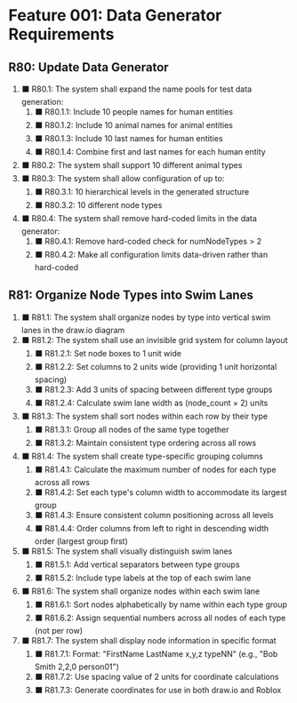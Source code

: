 # Feature 001: Data Generator Requirements

## R80: Update Data Generator

1. ⬛ R80.1: The system shall expand the name pools for test data generation:
   1. ⬛ R80.1.1: Include 10 people names for human entities
   2. ⬛ R80.1.2: Include 10 animal names for animal entities
   3. ⬛ R80.1.3: Include 10 last names for human entities
   4. ⬛ R80.1.4: Combine first and last names for each human entity
2. ⬛ R80.2: The system shall support 10 different animal types
3. ⬛ R80.3: The system shall allow configuration of up to:
   1. ⬛ R80.3.1: 10 hierarchical levels in the generated structure
   2. ⬛ R80.3.2: 10 different node types
4. ⬛ R80.4: The system shall remove hard-coded limits in the data generator:
   1. ⬛ R80.4.1: Remove hard-coded check for numNodeTypes > 2
   2. ⬛ R80.4.2: Make all configuration limits data-driven rather than hard-coded

## R81: Organize Node Types into Swim Lanes

1. ⬛ R81.1: The system shall organize nodes by type into vertical swim lanes in the draw.io diagram
2. ⬛ R81.2: The system shall use an invisible grid system for column layout
   1. ⬛ R81.2.1: Set node boxes to 1 unit wide
   2. ⬛ R81.2.2: Set columns to 2 units wide (providing 1 unit horizontal spacing)
   3. ⬛ R81.2.3: Add 3 units of spacing between different type groups
   4. ⬛ R81.2.4: Calculate swim lane width as (node_count × 2) units
3. ⬛ R81.3: The system shall sort nodes within each row by their type
   1. ⬛ R81.3.1: Group all nodes of the same type together
   2. ⬛ R81.3.2: Maintain consistent type ordering across all rows
4. ⬛ R81.4: The system shall create type-specific grouping columns
   1. ⬛ R81.4.1: Calculate the maximum number of nodes for each type across all rows
   2. ⬛ R81.4.2: Set each type's column width to accommodate its largest group
   3. ⬛ R81.4.3: Ensure consistent column positioning across all levels
   4. ⬛ R81.4.4: Order columns from left to right in descending width order (largest group first)
5. ⬛ R81.5: The system shall visually distinguish swim lanes
   1. ⬛ R81.5.1: Add vertical separators between type groups
   2. ⬛ R81.5.2: Include type labels at the top of each swim lane
6. ⬛ R81.6: The system shall organize nodes within each swim lane
   1. ⬛ R81.6.1: Sort nodes alphabetically by name within each type group
   2. ⬛ R81.6.2: Assign sequential numbers across all nodes of each type (not per row)
7. ⬛ R81.7: The system shall display node information in specific format
   1. ⬛ R81.7.1: Format: "FirstName LastName x,y,z typeNN" (e.g., "Bob Smith 2,2,0 person01")
   2. ⬛ R81.7.2: Use spacing value of 2 units for coordinate calculations
   3. ⬛ R81.7.3: Generate coordinates for use in both draw.io and Roblox
